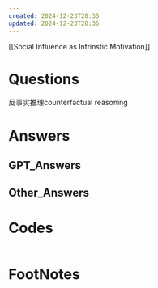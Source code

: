 ```yaml
---
created: 2024-12-23T20:35
updated: 2024-12-23T20:36
---
```

[[Social Influence as Intrinstic Motivation]]

# Questions
反事实推理counterfactual reasoning

# Answers

## GPT_Answers


## Other_Answers


# Codes

```python

```


# FootNotes
